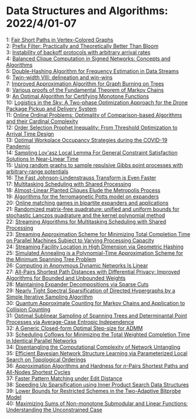 # Data Structures and Algorithms: 2022/4/01-07  
1: [Fair Short Paths in Vertex-Colored Graphs](https://doi.org/10.48550/arXiv.2203.17132)  
2: [Prefix Filter: Practically and Theoretically Better Than Bloom](https://doi.org/10.48550/arXiv.2203.17139)  
3: [Instability of backoff protocols with arbitrary arrival rates](https://doi.org/10.48550/arXiv.2203.17144)  
4: [Balanced Clique Computation in Signed Networks: Concepts and Algorithms](https://doi.org/10.48550/arXiv.2204.00515)  
5: [Double-Hashing Algorithm for Frequency Estimation in Data Streams](https://doi.org/10.48550/arXiv.2204.00650)  
6: [Twin-width VIII: delineation and win-wins](https://doi.org/10.48550/arXiv.2204.00722)  
7: [Improved Approximation Algorithm for Graph Burning on Trees](https://doi.org/10.48550/arXiv.2204.00772)  
8: [Various proofs of the Fundamental Theorem of Markov Chains](https://doi.org/10.48550/arXiv.2204.00784)  
9: [An Optimal Algorithm for Certifying Monotone Functions](https://doi.org/10.48550/arXiv.2204.01224)  
10: [Logistics in the Sky: A Two-phase Optimization Approach for the Drone  Package Pickup and Delivery System](https://doi.org/10.48550/arXiv.2204.01335)  
11: [Online Ordinal Problems: Optimality of Comparison-based Algorithms and  their Cardinal Complexity](https://doi.org/10.48550/arXiv.2204.01418)  
12: [Order Selection Prophet Inequality: From Threshold Optimization to  Arrival Time Design](https://doi.org/10.48550/arXiv.2204.01425)  
13: [Optimal Workplace Occupancy Strategies during the COVID-19 Pandemic](https://doi.org/10.48550/arXiv.2204.01444)  
14: [Sampling Lov\'asz Local Lemma For General Constraint Satisfaction  Solutions In Near-Linear Time](https://doi.org/10.48550/arXiv.2204.01520)  
15: [Using random graphs to sample repulsive Gibbs point processes with  arbitrary-range potentials](https://doi.org/10.48550/arXiv.2204.01793)  
16: [The Fast Johnson-Lindenstrauss Transform is Even Faster](https://doi.org/10.48550/arXiv.2204.01800)  
17: [Multitasking Scheduling with Shared Processing](https://doi.org/10.48550/arXiv.2204.01859)  
18: [Almost-Linear Planted Cliques Elude the Metropolis Process](https://doi.org/10.48550/arXiv.2204.01911)  
19: [Algorithms for the ferromagnetic Potts model on expanders](https://doi.org/10.48550/arXiv.2204.01923)  
20: [Online matching games in bipartite expanders and applications](https://doi.org/10.48550/arXiv.2204.01936)  
21: [Randomized matrix-free quadrature: unified and uniform bounds for  stochastic Lanczos quadrature and the kernel polynomial method](https://doi.org/10.48550/arXiv.2204.01941)  
22: [Streaming Algorithms for Multitasking Scheduling with Shared Processing](https://doi.org/10.48550/arXiv.2204.01970)  
23: [Streaming Approximation Scheme for Minimizing Total Completion Time on  Parallel Machines Subject to Varying Processing Capacity](https://doi.org/10.48550/arXiv.2204.01976)  
24: [Streaming Facility Location in High Dimension via Geometric Hashing](https://doi.org/10.48550/arXiv.2204.02095)  
25: [Simulated Annealing is a Polynomial-Time Approximation Scheme for the  Minimum Spanning Tree Problem](https://doi.org/10.48550/arXiv.2204.02097)  
26: [Computing in Anonymous Dynamic Networks Is Linear](https://doi.org/10.48550/arXiv.2204.02128)  
27: [All-Pairs Shortest Path Distances with Differential Privacy: Improved  Algorithms for Bounded and Unbounded Weights](https://doi.org/10.48550/arXiv.2204.02335)  
28: [Maintaining Expander Decompositions via Sparse Cuts](https://doi.org/10.48550/arXiv.2204.02519)  
29: [Nearly Tight Spectral Sparsification of Directed Hypergraphs by a Simple  Iterative Sampling Algorithm](https://doi.org/10.48550/arXiv.2204.02537)  
30: [Quantum Approximate Counting for Markov Chains and Application to  Collision Counting](https://doi.org/10.48550/arXiv.2204.02552)  
31: [Optimal Sublinear Sampling of Spanning Trees and Determinantal Point  Processes via Average-Case Entropic Independence](https://doi.org/10.48550/arXiv.2204.02570)  
32: [A Generic Closed-form Optimal Step-size for ADMM](https://doi.org/10.48550/arXiv.2204.02642)  
33: [Scheduling Coflows for Minimizing the Total Weighted Completion Time in  Identical Parallel Networks](https://doi.org/10.48550/arXiv.2204.02651)  
34: [Disentangling the Computational Complexity of Network Untangling](https://doi.org/10.48550/arXiv.2204.02668)  
35: [Efficient Bayesian Network Structure Learning via Parameterized Local  Search on Topological Orderings](https://doi.org/10.48550/arXiv.2204.02902)  
36: [Approximation Algorithms and Hardness for $n$-Pairs Shortest Paths and  All-Nodes Shortest Cycles](https://doi.org/10.48550/arXiv.2204.03076)  
37: [Faster Pattern Matching under Edit Distance](https://doi.org/10.48550/arXiv.2204.03087)  
38: [Speeding Up Sparsification using Inner Product Search Data Structures](https://doi.org/10.48550/arXiv.2204.03209)  
39: [Lower Bounds for Restricted Schemes in the Two-Adaptive Bitprobe Model](https://doi.org/10.48550/arXiv.2204.03266)  
40: [Maximizing Sums of Non-monotone Submodular and Linear Functions:  Understanding the Unconstrained Case](https://doi.org/10.48550/arXiv.2204.03412)  